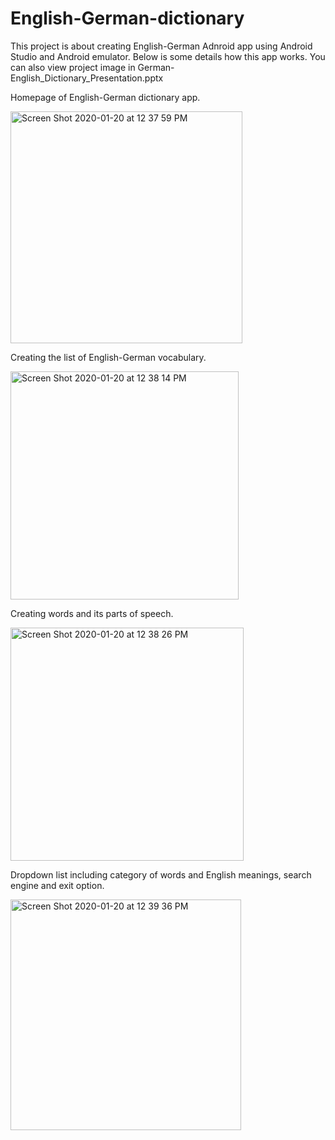 # English-German-dictionary
This project is about creating English-German Adnroid app using Android Studio and Android emulator.
Below is some details how this app works. You can also view project image in German-English_Dictionary_Presentation.pptx

Homepage of English-German dictionary app.

<img width="371" alt="Screen Shot 2020-01-20 at 12 37 59 PM" src="https://user-images.githubusercontent.com/59751996/72929420-ca94f500-3d27-11ea-9e4d-2d74566e0b1f.png">

Creating the list of English-German vocabulary.

<img width="365" alt="Screen Shot 2020-01-20 at 12 38 14 PM" src="https://user-images.githubusercontent.com/59751996/72929466-e0a2b580-3d27-11ea-9351-eb9abd93592c.png">

Creating words and its parts of speech.

<img width="373" alt="Screen Shot 2020-01-20 at 12 38 26 PM" src="https://user-images.githubusercontent.com/59751996/72929500-f0ba9500-3d27-11ea-85b4-d217834c1d7b.png">

Dropdown list including category of words and English meanings, search engine and exit option.

<img width="369" alt="Screen Shot 2020-01-20 at 12 39 36 PM" src="https://user-images.githubusercontent.com/59751996/72929606-2b243200-3d28-11ea-81ee-1f2ba910e918.png">



